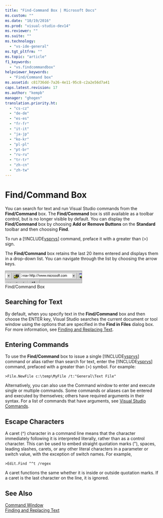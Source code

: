 ```yaml
---
title: "Find-Command Box | Microsoft Docs"
ms.custom: ""
ms.date: "10/19/2016"
ms.prod: "visual-studio-dev14"
ms.reviewer: ""
ms.suite: ""
ms.technology: 
  - "vs-ide-general"
ms.tgt_pltfrm: ""
ms.topic: "article"
f1_keywords: 
  - "vs.findcommandbox"
helpviewer_keywords: 
  - "Find/Command box"
ms.assetid: c81736dd-7a26-4e11-95c8-c2a2e56d7a41
caps.latest.revision: 17
ms.author: "kempb"
manager: "ghogen"
translation.priority.ht: 
  - "cs-cz"
  - "de-de"
  - "es-es"
  - "fr-fr"
  - "it-it"
  - "ja-jp"
  - "ko-kr"
  - "pl-pl"
  - "pt-br"
  - "ru-ru"
  - "tr-tr"
  - "zh-cn"
  - "zh-tw"
---
```

# Find/Command Box
You can search for text and run Visual Studio commands from the **Find/Command** box. The **Find/Command** box is still available as a toolbar control, but is no longer visible by default. You can display the **Find/Command** box by choosing **Add or Remove Buttons** on the **Standard** toolbar and then choosing **Find**.  
  
 To run a [!INCLUDE[vsprvs](../code-quality/includes/vsprvs_md.md)] command, preface it with a greater than (>) sign.  
  
 The **Find/Command** box retains the last 20 items entered and displays them in a drop-down list. You can navigate through the list by choosing the arrow keys.  
  
 ![Find&#47;Command Box](../ide/media/findcommandbox.png "FindCommandBox")  
Find/Command Box  
  
## Searching for Text  
 By default, when you specify text in the **Find/Command** box and then choose the ENTER key, Visual Studio searches the current document or tool window using the options that are specified in the **Find in Files** dialog box. For more information, see [Finding and Replacing Text](../ide/finding-and-replacing-text.md).  
  
## Entering Commands  
 To use the **Find/Command** box to issue a single [!INCLUDE[vsprvs](../code-quality/includes/vsprvs_md.md)] command or alias rather than search for text, enter the [!INCLUDE[vsprvs](../code-quality/includes/vsprvs_md.md)] command, prefaced with a greater than (>) symbol. For example:  
  
```  
>File.NewFile c:\temp\MyFile /t:"General\Text File"  
```  
  
 Alternatively, you can also use the Command window to enter and execute single or multiple commands. Some commands or aliases can be entered and executed by themselves; others have required arguments in their syntax. For a list of commands that have arguments, see [Visual Studio Commands](../reference/visual-studio-commands.md).  
  
## Escape Characters  
 A caret (^) character in a command line means that the character immediately following it is interpreted literally, rather than as a control character. This can be used to embed straight quotation marks ("), spaces, leading slashes, carets, or any other literal characters in a parameter or switch value, with the exception of switch names. For example,  
  
```  
>Edit.Find ^^t /regex  
```  
  
 A caret functions the same whether it is inside or outside quotation marks. If a caret is the last character on the line, it is ignored.  
  
## See Also  
 [Command Window](../reference/command-window.md)   
 [Finding and Replacing Text](../ide/finding-and-replacing-text.md)